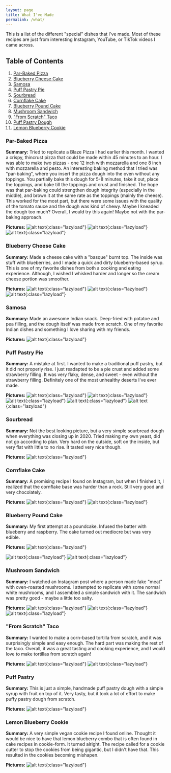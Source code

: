 ```yaml
---
layout: page
title: What I've Made
permalink: /what/
---
```


This is a list of the different "special" dishes that I've made. Most of these recipes are just from interesting Instagram, YouTube, or TikTok videos I came across.

## Table of Contents

1. [Par-Baked Pizza](#par-baked-pizza)
2. [Blueberry Cheese Cake](#blueberry-cheese-cake)
3. [Samosa](#samosa)
4. [Puff Pastry Pie](#puff-pastry-pie)
5. [Sourbread](#sourbread)
6. [Cornflake Cake](#cornflake-cake)
7. [Blueberry Pound Cake](#blueberry-cheese-cake)
8. [Mushroom Sandwich](#mushroom-sandwich)
9. ["From Scratch" Taco](#from-scratch-taco)
10. [Puff Pastry Dough](#puff-pastry)
11. [Lemon Blueberry Cookie]()

### Par-Baked Pizza
**Summary:** Tried to replicate a Blaze Pizza I had earlier this month. I wanted a crispy, thincrust pizza that could be made within 45 minutes to an hour. I was able to make two pizzas - one 12 inch with mozzarella and one 8 inch with mozzarella and pesto. An interesting baking method that I tried was "par-baking", where you insert the pizza dough into the oven without any toppings. You partially bake this dough for 5-8 minutes, take it out, place the toppings, and bake till the toppings and crust and finished. The hope was that par-baking could strengthen dough integrity (especially in the middle), and brown it at the same rate as the toppings (mainly the cheese). This worked for the most part, but there were some issues with the quality of the tomato sauce and the dough was kind of chewy. Maybe I kneaded the dough too much? Overall, I would try this again! Maybe not with the par-baking approach.

**Pictures:**
![alt text](../images/pizza_1.jpg "title text"){:class="lazyload"}
![alt text](../images/pizza_pesto_1.jpg "title text"){:class="lazyload"}
![alt text](../images/pizza_pesto_2.jpg "title text"){:class="lazyload"}


### Blueberry Cheese Cake
**Summary:** Made a cheese cake with a "basque" burnt top. The inside was stuff with blueberries, and I made a quick and dirty blueberry-based syrup. This is one of my favorite dishes from both a cooking and eating experience. Although, I wished I whisked harder and longer so the cream cheese portion was smoother.

**Pictures:**
![alt text](../images/blueberry_chees_cake_5.jpg "title text"){:class="lazyload"}
![alt text](../images/blueberry_chees_cake_3.jpg "title text"){:class="lazyload"}
![alt text](../images/blueberry_chees_cake_1.jpg "title text"){:class="lazyload"}

### Samosa
**Summary:** Made an awesome Indian snack. Deep-fried with potatoe and pea filling, and the dough itself was made from scratch. One of my favorite Indian dishes and something I love sharing with my friends.

**Pictures:**
![alt text](../images/samosa.jpg "title text"){:class="lazyload"}

### Puff Pastry Pie
**Summary:** A mistake at first. I wanted to make a traditional puff pastry, but it did not properly rise. I just readapted to be a pie crust and added some strawberry filling. It was very flaky, dense, and sweet - even without the strawberry filling. Definitely one of the most unhealthy deserts I've ever made.

**Pictures:**
![alt text](../images/puff_pastry_pie.jpg "title text"){:class="lazyload"}
![alt text](../images/puff_pastry_pie_2.jpg "title text"){:class="lazyload"}
![alt text](../images/puff_pastry_pie_3.jpg "title text"){:class="lazyload"}
![alt text](../images/puff_pastry_pie_4.jpg "title text"){:class="lazyload"}
![alt text](../images/puff_pastry_pie_5.jpg "title text"){:class="lazyload"}
<!-- ![alt text](../images/puff_pastry_pie_6.jpg "title text"){:class="lazyload"} -->

### Sourbread
**Summary:** Not the best looking picture, but a very simple sourbread dough when everything was closing up in 2020. Tried making my own yeast, did not go according to plan. Very hard on the outside, soft on the inside, but very flat with little to no rise. It tasted very nice though.

**Pictures:**
![alt text](../images/sourbread_1.jpg "title text"){:class="lazyload"}

### Cornflake Cake
**Summary:** A promising recipe I found on Instagram, but when I finished it, I realized that the cornflake base was harder than a rock. Still very good and very chocolately.

**Pictures:**
![alt text](../images/cornflake_1.jpg "title text"){:class="lazyload"}
![alt text](../images/cornflake2.jpg "title text"){:class="lazyload"}

### Blueberry Pound Cake
**Summary:** My first attempt at a poundcake. Infused the batter with blueberry and raspberry. The cake turned out mediocre but was very edible.

**Pictures:**
![alt text](../images/blueberry_pound_cake.jpg "title text"){:class="lazyload"}
<!-- ![alt text](../images/blueberry_pound_cake_2.jpg "title text"){:class="lazyload"} -->
![alt text](../images/blueberry_pound_cake_3.jpg "title text"){:class="lazyload"}
![alt text](../images/blueberry_pound_cake_4.jpg "title text"){:class="lazyload"}

### Mushroom Sandwich
**Summary:** I watched an Instagram post where a person made fake "meat" with oven-roasted mushrooms. I attempted to replicate with some normal white mushrooms, and I assembled a simple sandwich with it. The sandwich was pretty good - maybe a little too salty.

**Pictures:**
![alt text](../images/mushroom_sandwich.jpg "title text"){:class="lazyload"}
![alt text](../images/mushroom_sandwich_2.jpg "title text"){:class="lazyload"}
![alt text](../images/mushroom_sandwich_3.jpg "title text"){:class="lazyload"}

### "From Scratch" Taco
**Summary:** I wanted to make a corn-based tortilla from scratch, and it was surprisingly simple and easy enough. The hard part was making the rest of the taco. Overall, it was a great tasting and cooking experience, and I would love to make tortillas from scratch again! 

**Pictures:**
![alt text](../images/from_scratch_taco.jpg "title text"){:class="lazyload"}
![alt text](../images/from_scratch_taco_2.jpg "title text"){:class="lazyload"}

### Puff Pastry
**Summary:** This is just a simple, handmade puff pastry dough with a simple syrup with fruit on top of it. Very tasty, but it took a lot of effort to make puffy pastry dough from scratch.

**Pictures:**
![alt text](../images/puff_pastry.jpg "title text"){:class="lazyload"}

### Lemon Blueberry Cookie
**Summary:** A very simple vegan cookie recipe I found online. Thought it would be nice to have that lemon blueberry combo that is often found in cake recipes in cookie-form. It turned alright. The recipe called for a cookie cutter to stop the cookies from being gigantic, but I didn't have that. This resulted in the cookies becoming mishapen.

**Pictures:**
![alt text](../images/lemon_blueberry.jpg "title text"){:class="lazyload"}

<script src="https://cdn.jsdelivr.net/npm/lazysizes@5.3.2/lazysizes.min.js" async=""></script>